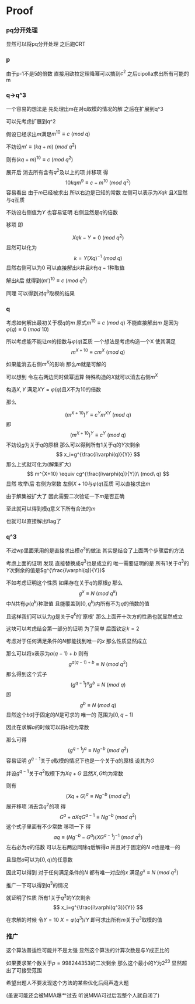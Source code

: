 # Proof

### pq分开处理

显然可以将pq分开处理 之后跑CRT



### p

由于p-1不是5的倍数 直接用欧拉定理降幂可以搞到$c^2$ 之后cipolla求出所有可能的m



### q->q^3

 一个容易的想法是 先处理出m在对q取模的情况的解 之后在扩展到q^3

可以先考虑扩展到q^2

假设已经求出$m$满足$m^{10} \equiv c\ (mod\ q)$

不妨设$m'\equiv (kq+m)\ (mod\ q^2)$

则有$(kq+m)^{10} \equiv c\ (mod\ q^2)$

展开后 消去所有含有$q^2$及以上的项 并移项 得
$$
10kqm^9 \equiv c-m^{10}\ (mod\ q^2)
$$
容易看出 由于$m$已经被求出 所以右边是已知的常数 左侧可以表示为$Xqk$ 且$X$显然与$q$互质

不妨设右侧值为$Y$ 也容易证明 右侧显然是$q$的倍数

移项 即


$$
Xqk-Y=0\ (mod\ q^2)
$$
显然可以化为
$$
k=Y(Xq)^{-1}\ (mod\ q)
$$
显然右侧可以为0 可以直接解出$k$并且$k$有$q-1$种取值

解出$k$后 就得到$(m')^{10} \equiv c\ (mod\ q^2)$

同理 可以得到对$q^3$取模的结果



### q

考虑如何解出最初关于模$q$的$m$
原式$m^{10} \equiv c\ (mod\ q)$ 不能直接解出$m$ 是因为$\varphi(q) \equiv 0\ (mod\ 10)$

所以考虑能不能让$m$的指数与$\varphi(q)$互质
一个想法是考虑构造一个X 使其满足
$$
m^{X+10} \equiv cm^X\ (mod\ q)
$$

如果能消去右侧$m^X$的影响 那么$m$就是可解的

可以想到 令左右两边同时做幂运算 特殊构造的$X$就可以消去右侧$m^X$

构造$X,Y$ 满足$XY=\varphi(q)$且$X$不为10的倍数

那么

$$
(m^{X+10})^Y \equiv c^Ym^{XY}\ (mod\ q)
$$
即
$$
(m^{X+10})^Y \equiv c^Y\ (mod\ q)
$$
不妨设$g$为关于$q$的原根 那么可以得到所有1关于$q$的$Y$次剩余
$$
x_i=g^{\frac{i\varphi(q)}{Y}}
$$
那么上式就可化为(解集扩大)
$$
m^{X+10} \equiv cg^{\frac{i\varphi(q)}{Y}}\ (mod\ q)
$$
显然 枚举$i$后 右侧为常数 左侧$X+10$与$\varphi(q)$互质 可以直接求出$m$

由于解集被扩大了 因此需要二次验证一下$m$是否正确

至此就可以得到模$q$意义下所有合法的$m$

也就可以直接解出flag了



### q^3

不过wp里面采用的是直接求出模$q^3$的做法 其实是结合了上面两个步骤后的方法

考虑上面的证明 发现 直接替换成$q^3$也是成立的 唯一需要证明的是 所有1关于$q^3$的$Y$次剩余的值是$g^{\frac{i\varphi(q)}{Y}}$

不如考虑证明这个性质 如果存在关于$q$的原根$g$ 那么
$$
g^x\equiv N \ (mod\ q^k)
$$
中$N$共有$\varphi(q^k)$种取值 且能覆盖到$[0,q^k)$内所有不为$q$的倍数的值

且这样我们可以认为$g$是关于$q^k$的'原根' 那么上面开十次方的性质也就显然成立

这块可以考虑结合第一部分的证明 为了简单 后面钦定$k=2$

考虑对于任何满足条件的$N$都能找到唯一的$x$ 那么性质显然成立

那么可以将$x$表示为$a(q-1)+b$ 则有
$$
g^{a(q-1)+b}\equiv N\ (mod\ q^2)
$$
那么得到这个式子
$$
(g^{q-1})^ag^b\equiv N\ (mod\ q)
$$
即
$$
g^b\equiv N\ (mod\ q)
$$
显然这个$b$对于固定的$N$是可求的 唯一的 范围为$[0,q-1)$

因此在求解$a$的时候可以将$b$视为常数

那么可得
$$
(g^{q-1})^a\equiv Ng^{-b}\ (mod\ q^2)
$$
容易证明 $g^{q-1}$关于$q$取模的情况下也是一个关于$q$的原根 设其为$G$

并设$g^{q-1}$关于$q^2$取模下为$Xq+G$ 显然$X,G$均为常数

则有
$$
(Xq+G)^a\equiv Ng^{-b}\ (mod\ q^2)
$$
展开移项 消去含$q^2$的项 得
$$
G^a+aXqG^{a-1}\equiv Ng^{-b}\ (mod\ q^2)
$$
这个式子里面有不少常数 移项一下 得
$$
aq\equiv (Ng^{-b}-G^a)(XG^{a-1})^{-1}\ (mod\ q^2)
$$
左右必为$q$的倍数 可以左右两边同除$q$后解得$a$ 并且对于固定的$N$ $a$也是唯一的

且显然$a$可以为$[0,q)$的任意数



因此可以得到 对于任何满足条件的$N$ 都有唯一对应的$x$ 满足$g^x\equiv N \ (mod\ q^2)$

推广一下可以得到$q^3$的情况

就证明了性质 所有1关于$q^3$的$Y$次剩余
$$
x_i=g^{\frac{i\varphi(q^3)}{Y}}
$$


在求解的时候 令$Y=10\ X=\varphi(q^3)/Y$ 即可求出所有$m$关于$q^3$取模的值



### 推广

这个算法普适性可能并不是太强 显然这个算法的计算次数是与$Y$成正比的

如果要求某个数关于$p=998244353$的二次剩余 那么这个最小的$Y$为$2^{23}$ 显然超出了可接受范围

希望出题人不要发现这个方法的某些优化后闷声造大题

(虽说可能还会被MMA爆艹过去 听说MMA可过后我整个人就自闭了)